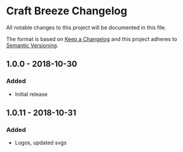 # Craft Breeze Changelog

All notable changes to this project will be documented in this file.

The format is based on [Keep a Changelog](http://keepachangelog.com/) and this project adheres to [Semantic Versioning](http://semver.org/).

## 1.0.0 - 2018-10-30
### Added
- Initial release

## 1.0.11 - 2018-10-31
### Added
- Logos, updated svgs